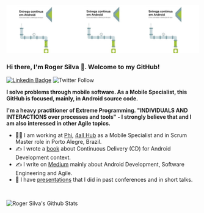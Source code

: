 ![Cover](https://github.com/orogersilva/orogersilva/blob/master/images/mybook.jpg)

### Hi there, I'm Roger Silva 👋. Welcome to my GitHub!

[![Linkedin Badge](https://img.shields.io/badge/-Add&nbsp;Me-blue?style=flat-square&logo=Linkedin&logoColor=white&link=https://www.linkedin.com/in/orogersilva/)](https://www.linkedin.com/in/orogersilva/)
![Twitter Follow](https://img.shields.io/twitter/follow/orogersilva?&style=social)

**I solve problems through mobile software. As a Mobile Specialist, this GitHub is focused, mainly, in Android source code.** 

**I'm a heavy practitioner of Extreme Programming. "INDIVIDUALS AND INTERACTIONS over processes and tools" - I strongly believe that and I am also interessed in other Agile topics.**

* 👨‍💻 I am working at [Phi](https://www.linkedin.com/company/somosaphi/), [4all Hub](https://www.linkedin.com/company/4all/) as a Mobile Specialist and in Scrum Master role in Porto Alegre, Brazil.
* ✍ I wrote a [book](https://www.casadocodigo.com.br/products/livro-entrega-continua-android) about Continuous Delivery (CD) for Android Development context.
* ✍ I write on [Medium](https://medium.com/@orogersilva) mainly about Android Development, Software Engineering and Agile.
* 🎤 I have [presentations](https://speakerdeck.com/orogersilva) that I did in past conferences and in short talks.

<br />

![Roger Silva's Github Stats](https://github-readme-stats.vercel.app/api?username=orogersilva&count_private=true)
